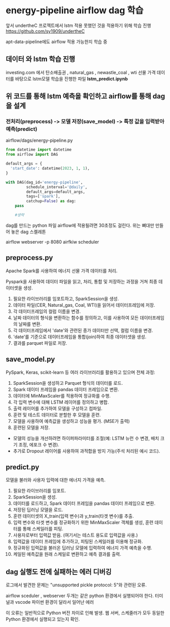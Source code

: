 # energy-pipeline airflow dag 학습

앞서 undertheC 프로젝트에서 lstm 적용 못했던 것을 적용하기 위해 학습 진행
https://github.com/sy1909/undertheC


apt-data-pipeline에도 airflow 적용 가능한지 학습 중

## 데이터 와 lstm 학습 진행
investing.com 에서 탄소배출권 , natural_gas , newastle_coal , wti 선물 가격 데이터를 바탕으로 lstm모델 학습을 진행한 파일
**lstm_predict.ipynb**


## 위 코드를 통해 lstm 예측을 확인하고 airflow를 통해 dag을 설계

### **전처리(preprocess) -> 모델 저장(save_model) -> 특정 값을 입력받아 예측(predict)**

airflow/dags/energy-pipeline.py
```python
from datetime import datetime
from airflow import DAG

default_args = {
  'start_date': datetime(2023, 1, 1),
}

with DAG(dag_id='energy-pipeline',
         schedule_interval='@daily',
         default_args=default_args,
         tags=['spark'],
         catchup=False) as dag:
    pass

    #생략
```
dag를 만드는 python 파일 airflow에 적용될려면 30초정도 걸린다. 위는 뼈대만 만들어 놓은 dag 스켈레톤

airflow webserver -p 8080
airfkiw scheduler 


## preprocess.py

Apache Spark를 사용하여 에너지 선물 가격 데이터를 처리. 

Pyspark을 사용하여 데이터 파일을 읽고, 처리, 통합 및 저장하는 과정을 거쳐 최종 데이터셋을 생성.


1. 필요한 라이브러리를 임포트하고, SparkSession을 생성.
2. 데이터 파일(CER, Natural_gas, Coal, WTI)을 읽어서 데이터프레임에 저장.
3. 각 데이터프레임의 컬럼 이름을 변경.
4. 날짜 데이터의 형식을 변환하는 함수를 정의하고, 이를 사용하여 모든 데이터프레임의 날짜를 변환.
5. 각 데이터프레임에서 'date'와 관련된 종가 데이터만 선택, 컬럼 이름을 변경.
6. 'date'를 기준으로 데이터프레임을 통합(join)하여 최종 데이터셋을 생성.
7. 결과를 parquet 파일로 저장.


## save_model.py

PySpark, Keras, scikit-learn 등 여러 라이브러리를 활용하고 있으며 전체 과정:


1. SparkSession을 생성하고 Parquet 형식의 데이터를 로드.
2. Spark 데이터 프레임을 pandas 데이터 프레임으로 변환.
3. 데이터에 MinMaxScaler를 적용하여 정규화를 수행.
4. 각 입력 변수에 대해 LSTM 레이어를 정의하고 병합.
5. 출력 레이어를 추가하여 모델을 구성하고 컴파일.
6. 훈련 및 테스트 데이터로 분할한 후 모델을 훈련.
7. 모델을 사용하여 예측값을 생성하고 성능을 평가. (MSE가 출력)
8. 훈련된 모델을 저장.

- 모델의 성능을 개선하려면 하이퍼파라미터를 조절(예: LSTM 뉴런 수 변경, 배치 크기 조정, 에포크 수 변경).
- 추가로 Dropout 레이어를 사용하여 과적합을 방지 가능(주석 처리된 예시 코드).


## predict.py

모델을 불러와 사용자 입력에 대한 에너지 가격을 예측.


1. 필요한 라이브러리를 임포트.
2. SparkSession을 생성.
3. 데이터를 로드하고, Spark 데이터 프레임을 pandas 데이터 프레임으로 변환.
4. 저장된 딥러닝 모델을 로드.
5. 훈련 데이터셋의 X_train(입력 변수)과 y_train(타겟 변수)를 추출.
6. 입력 변수와 타겟 변수를 정규화하기 위한 MinMaxScaler 객체를 생성, 훈련 데이터를 통해 스케일러를 피팅.
7. 사용자로부터 입력값 받음. (여기서는 테스트 용도로 입력값을 사용.)
8. 입력값을 데이터 프레임에 추가하고, 피팅된 스케일러를 이용해 정규화.
9. 정규화된 입력값을 불러온 딥러닝 모델에 입력하여 에너지 가격 예측을 수행.
10. 케일된 예측값을 원래 스케일로 변환하고 예측 결과를 출력.



## dag 실행도 전에 실패하는 에러 디버깅

로그에서 발견한 문제는 "unsupported pickle protocol: 5"와 관련된 오류. 

airflow sceduler , webserver 두개는 같은 python 환경에서 실행되어야 한다. 터미널과 vscode 파이썬 환경이 달라서 일어난 에러

이 오류는 일반적으로 Python 버전 차이로 인해 발생. 웹 서버, 스케줄러가 모두 동일한 Python 환경에서 실행되고 있는지 확인.










